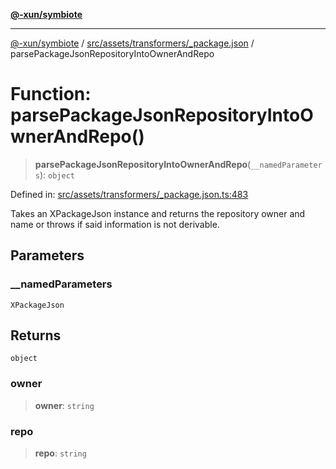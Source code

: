 [**@-xun/symbiote**](../../../../../README.md)

***

[@-xun/symbiote](../../../../../README.md) / [src/assets/transformers/\_package.json](../README.md) / parsePackageJsonRepositoryIntoOwnerAndRepo

# Function: parsePackageJsonRepositoryIntoOwnerAndRepo()

> **parsePackageJsonRepositoryIntoOwnerAndRepo**(`__namedParameters`): `object`

Defined in: [src/assets/transformers/\_package.json.ts:483](https://github.com/Xunnamius/symbiote/blob/a432129d36367c9c0fe2512d6ba837487d12f425/src/assets/transformers/_package.json.ts#L483)

Takes an XPackageJson instance and returns the repository owner and
name or throws if said information is not derivable.

## Parameters

### \_\_namedParameters

`XPackageJson`

## Returns

`object`

### owner

> **owner**: `string`

### repo

> **repo**: `string`
